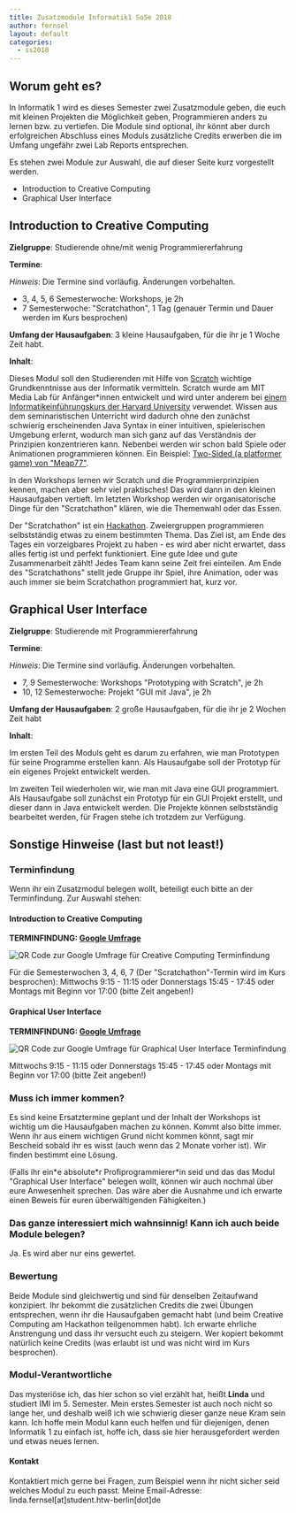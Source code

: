 ```yaml
---
title: Zusatzmodule Informatik1 SoSe 2018
author: fernsel
layout: default
categories:
  - ss2018
---
```

## Worum geht es?

In Informatik 1 wird es dieses Semester zwei Zusatzmodule geben, die euch mit kleinen Projekten die Möglichkeit geben, Programmieren anders zu lernen bzw. zu vertiefen.
Die Module sind optional, ihr könnt aber durch erfolgreichen Abschluss eines Moduls zusätzliche Credits erwerben die im Umfang ungefähr zwei Lab Reports entsprechen.

Es stehen zwei Module zur Auswahl, die auf dieser Seite kurz vorgestellt werden.
* Introduction to Creative Computing
* Graphical User Interface

## Introduction to Creative Computing
 **Zielgruppe**: Studierende ohne/mit wenig Programmiererfahrung

 **Termine**:

 *Hinweis*: Die Termine sind vorläufig. Änderungen vorbehalten.
 * 3, 4, 5, 6 Semesterwoche: Workshops, je 2h
 * 7 Semesterwoche: "Scratchathon", 1 Tag (genauer Termin und Dauer werden im Kurs besprochen)


 **Umfang der Hausaufgaben**: 3 kleine Hausaufgaben, für die ihr je 1 Woche Zeit habt.

 **Inhalt**:

 Dieses Modul soll den Studierenden mit Hilfe von [Scratch](https://scratch.mit.edu/) wichtige Grundkenntnisse aus der Informatik vermitteln. Scratch wurde am MIT Media Lab für Anfänger\*innen entwickelt und wird unter anderem bei [einem Informatikeinführungskurs der Harvard University](https://cs50.harvard.edu/) verwendet. Wissen aus dem seminaristischen Unterricht wird dadurch ohne den zunächst schwierig erscheinenden Java Syntax in einer intuitiven, spielerischen Umgebung erlernt, wodurch man sich ganz auf das Verständnis der Prinzipien konzentrieren kann. Nebenbei werden wir schon bald Spiele oder Animationen programmieren können. Ein Beispiel:
[Two-Sided (a platformer game) von "Meap77"](https://scratch.mit.edu/projects/168683785/).

In den Workshops lernen wir Scratch und die Programmierprinzipien kennen, machen aber sehr viel praktisches! Das wird dann in den kleinen Hausaufgaben vertieft. Im letzten Workshop werden wir organisatorische Dinge für den "Scratchathon" klären, wie die Themenwahl oder das Essen.

Der "Scratchathon" ist ein [Hackathon](https://de.wikipedia.org/wiki/Hackathon). Zweiergruppen programmieren selbstständig etwas zu einem bestimmten Thema. Das Ziel ist, am Ende des Tages ein vorzeigbares Projekt zu haben - es wird aber nicht erwartet, dass alles fertig ist und perfekt funktioniert. Eine gute Idee und gute Zusammenarbeit zählt! Jedes Team kann seine Zeit frei einteilen.
Am Ende des "Scratchathons" stellt jede Gruppe ihr Spiel, ihre Animation, oder was auch immer sie beim Scratchathon programmiert hat, kurz vor.

## Graphical User Interface
**Zielgruppe**: Studierende mit Programmiererfahrung

**Termine**:

*Hinweis*: Die Termine sind vorläufig. Änderungen vorbehalten.
* 7, 9 Semesterwoche: Workshops "Prototyping with Scratch", je 2h
* 10, 12 Semesterwoche: Projekt "GUI mit Java", je 2h

**Umfang der Hausaufgaben**: 2 große Hausaufgaben, für die ihr je 2 Wochen Zeit habt

**Inhalt**:

Im ersten Teil des Moduls geht es darum zu erfahren, wie man Prototypen für seine Programme erstellen kann. Als Hausaufgabe soll der Prototyp für ein eigenes Projekt entwickelt werden.

Im zweiten Teil wiederholen wir, wie man mit Java eine GUI programmiert. Als Hausaufgabe soll zunächst ein Prototyp für ein GUI Projekt erstellt, und dieser dann in Java entwickelt werden. Die Projekte können selbstständig bearbeitet werden, für Fragen stehe ich trotzdem zur Verfügung.

## Sonstige Hinweise (last but not least!)

### Terminfindung
Wenn ihr ein Zusatzmodul belegen wollt, beteiligt euch bitte an der Terminfindung. Zur Auswahl stehen:

#### Introduction to Creative Computing
**TERMINFINDUNG: [Google Umfrage](https://goo.gl/forms/aH76IWI7BdH7XUua2)**

![QR Code zur Google Umfrage für Creative Computing Terminfindung](http://i.cubeupload.com/BoyMnP.png)

Für die Semesterwochen 3, 4, 6, 7 (Der "Scratchathon"-Termin wird im Kurs besprochen):
Mittwochs 9:15 - 11:15 oder Donnerstags 15:45 - 17:45 oder Montags mit Beginn vor 17:00 (bitte Zeit angeben!)


#### Graphical User Interface
**TERMINFINDUNG: [Google Umfrage](https://goo.gl/forms/lP1CUxPAxB2MlbVk2)**

![QR Code zur Google Umfrage für Graphical User Interface Terminfindung](http://i.cubeupload.com/OskPCH.png)

Mittwochs 9:15 - 11:15 oder Donnerstags 15:45 - 17:45 oder Montags mit Beginn vor 17:00 (bitte Zeit angeben!)


### Muss ich immer kommen?
 Es sind keine Ersatztermine geplant und der Inhalt der Workshops ist wichtig um die Hausaufgaben machen zu können. Kommt also bitte immer. Wenn ihr aus einem wichtigen Grund nicht kommen könnt, sagt mir Bescheid sobald ihr es wisst (auch wenn das 2 Monate vorher ist). Wir finden bestimmt eine Lösung.

(Falls ihr ein\*e absolute\*r Profiprogrammierer\*in seid und das das Modul "Graphical User Interface" belegen wollt, können wir auch nochmal über eure Anwesenheit sprechen. Das wäre aber die Ausnahme und ich erwarte einen Beweis für euren überwältigenden Fähigkeiten.)

### Das ganze interessiert mich wahnsinnig! Kann ich auch beide Module belegen?
Ja. Es wird aber nur eins gewertet.

### Bewertung
Beide Module sind gleichwertig und sind für denselben Zeitaufwand konzipiert. Ihr bekommt die zusätzlichen Credits die zwei Übungen entsprechen, wenn ihr die Hausaufgaben gemacht habt (und beim Creative Computing am Hackathon teilgenommen habt). Ich erwarte ehrliche Anstrengung und dass ihr versucht euch zu steigern. Wer kopiert bekommt natürlich keine Credits (was erlaubt ist und was nicht wird im Kurs besprochen).

### Modul-Verantwortliche
Das mysteriöse ich, das hier schon so viel erzählt hat, heißt **Linda** und studiert IMI im 5. Semester. Mein erstes Semester ist auch noch nicht so lange her, und deshalb weiß ich wie schwierig dieser ganze neue Kram sein kann. Ich hoffe mein Modul kann euch helfen und für diejenigen, denen Informatik 1 zu einfach ist, hoffe ich, dass sie hier herausgefordert werden und etwas neues lernen.

#### Kontakt
Kontaktiert mich gerne bei Fragen, zum Beispiel wenn ihr nicht sicher seid welches Modul zu euch passt. Meine Email-Adresse: linda.fernsel[at]student.htw-berlin[dot]de
